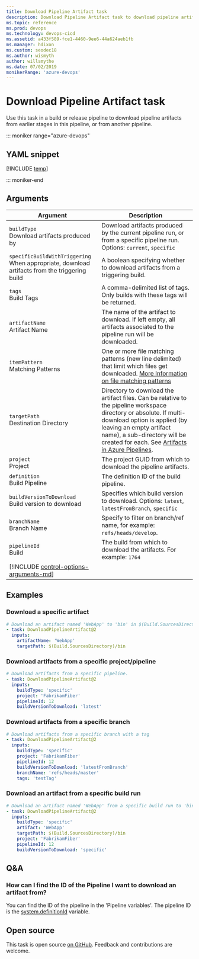 ```yaml
---
title: Download Pipeline Artifact task
description: Download Pipeline Artifact task to download pipeline artifacts from earlier stages in this pipeline, or from another pipeline
ms.topic: reference
ms.prod: devops
ms.technology: devops-cicd
ms.assetid: a433f589-fce1-4460-9ee6-44a624aeb1fb
ms.manager: hdixon
ms.custom: seodec18
ms.author: wismyth
author: willsmythe
ms.date: 07/02/2019
monikerRange: 'azure-devops'
---
```


# Download Pipeline Artifact task

Use this task in a build or release pipeline to download pipeline artifacts from earlier stages in this pipeline, or from another pipeline.

::: moniker range="azure-devops"

## YAML snippet

[!INCLUDE [temp](../_shared/yaml/DownloadPipelineArtifactV2.md)]

::: moniker-end

## Arguments


| Argument | Description |
| -------- | ----------- |
| `buildType`<br/>Download artifacts produced by | Download artifacts produced by the current pipeline run, or from a specific pipeline run.<br/>Options: `current`, `specific` |
| `specificBuildWithTriggering`<br/>When appropriate, download artifacts from the triggering build | A boolean specifying whether to download artifacts from a triggering build. |
| `tags`<br/>Build Tags | A comma-delimited list of tags. Only builds with these tags will be returned. |
| `artifactName`<br/>Artifact Name | The name of the artifact to download. If left empty, all artifacts associated to the pipeline run will be downloaded. |
| `itemPattern`<br/>Matching Patterns | One or more file matching patterns (new line delimited) that limit which files get downloaded. [More Information on file matching patterns](../file-matching-patterns.md) |
| `targetPath`<br/>Destination Directory | Directory to download the artifact files. Can be relative to the pipeline workspace directory or absolute. If multi-download option is applied (by leaving an empty artifact name), a sub-directory will be created for each. See [Artifacts in Azure Pipelines](../../artifacts/pipeline-artifacts.md). |
| `project`<br/>Project | The project GUID from which to download the pipeline artifacts. |
| `definition`<br/>Build Pipeline | The definition ID of the build pipeline. |
| `buildVersionToDownload`<br/>Build version to download | Specifies which build version to download. Options: `latest`, `latestFromBranch`, `specific` |
| `branchName`<br/>Branch Name | Specify to filter on branch/ref name, for example: `refs/heads/develop`. |
| `pipelineId`<br/>Build | The build from which to download the artifacts. For example: `1764` |
| [!INCLUDE [control-options-arguments-md](../_shared/control-options-arguments-md.md)] | |

## Examples

### Download a specific artifact

```YAML
# Download an artifact named 'WebApp' to 'bin' in $(Build.SourcesDirectory)
- task: DownloadPipelineArtifact@2
  inputs:
    artifactName: 'WebApp'
    targetPath: $(Build.SourcesDirectory)/bin
```

### Download artifacts from a specific project/pipeline

```YAML
# Download artifacts from a specific pipeline.
- task: DownloadPipelineArtifact@2
  inputs:
    buildType: 'specific'
    project: 'FabrikamFiber'
    pipelineId: 12
    buildVersionToDownload: 'latest'
```

### Download artifacts from a specific branch

```YAML
# Download artifacts from a specific branch with a tag
- task: DownloadPipelineArtifact@2
  inputs:
    buildType: 'specific'
    project: 'FabrikamFiber'
    pipelineId: 12
    buildVersionToDownload: 'latestFromBranch'
    branchName: 'refs/heads/master'
    tags: 'testTag'
```

### Download an artifact from a specific build run

```YAML
# Download an artifact named 'WebApp' from a specific build run to 'bin' in $(Build.SourcesDirectory)
- task: DownloadPipelineArtifact@2
  inputs:
    buildType: 'specific'
    artifact: 'WebApp'
    targetPath: $(Build.SourcesDirectory)/bin
    project: 'FabrikamFiber'
    pipelineId: 12
    buildVersionToDownload: 'specific'
```

## Q&A

### How can I find the ID of the Pipeline I want to download an artifact from? 

You can find the ID of the pipeline in the 'Pipeline variables'. The pipeline ID is the [system.definitionId](https://docs.microsoft.com/azure/devops/pipelines/build/variables?view=azure-devops&tabs=yaml#system-variables) variable. 

## Open source

This task is open source [on GitHub](https://github.com/microsoft/azure-pipelines-tasks). Feedback and contributions are welcome.
